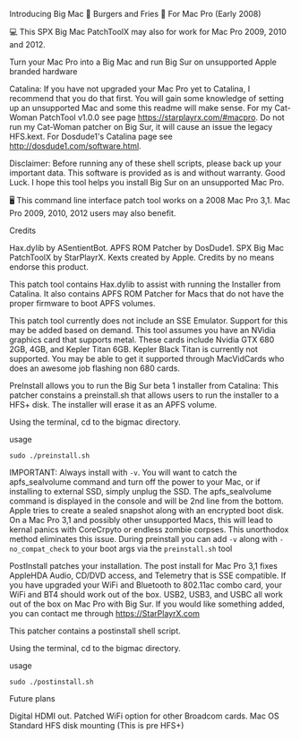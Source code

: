 Introducing Big Mac 🍔 Burgers and Fries 🍟 For Mac Pro (Early 2008)

💻 This SPX Big Mac PatchToolX may also for work for Mac Pro 2009, 2010 and 2012.

Turn your Mac Pro into a Big Mac and run Big Sur on unsupported Apple branded hardware

Catalina:
If you have not upgraded your Mac Pro yet to Catalina, I recommend that you do that first. You will gain some knowledge of setting up an unsupported Mac and some this readme will make sense. For my Cat-Woman PatchTool v1.0.0 see page https://starplayrx.com/#macpro. Do not run my Cat-Woman patcher on Big Sur, it will cause an issue the legacy HFS.kext. For Dosdude1's Catalina page see http://dosdude1.com/software.html.

Disclaimer:
Before running any of these shell scripts, please back up your important data. This software is provided as is and without warranty. Good Luck. I hope this tool helps you install Big Sur on an unsupported Mac Pro.

🖥 This command line interface patch tool works on a 2008 Mac Pro 3,1. Mac Pro 2009, 2010, 2012 users may also benefit.

Credits

Hax.dylib by ASentientBot.
APFS ROM Patcher by DosDude1.
SPX Big Mac PatchToolX by StarPlayrX.
Kexts created by Apple.
Credits by no means endorse this product.

This patch tool contains Hax.dylib to assist with running the Installer from Catalina. It also contains APFS ROM Patcher for Macs that do not have the proper firmware to boot APFS volumes.

This patch tool currently does not include an SSE Emulator. Support for this may be added based on demand. This tool assumes you have an NVidia graphics card that supports metal. These cards include Nvidia GTX 680 2GB, 4GB, and Kepler Titan 6GB. Kepler Black Titan is currently not supported. You may be able to get it supported through MacVidCards who does an awesome job flashing non 680 cards.

PreInstall allows you to run the Big Sur beta 1 installer from Catalina:
This patcher constains a preinstall.sh that allows users to run the installer to a HFS+ disk. The installer will erase it as an APFS volume.

Using the terminal, cd to the bigmac directory.

usage

`sudo ./preinstall.sh`

IMPORTANT:
Always install with `-v`. You will want to catch the apfs_sealvolume command and turn off the power to your Mac, or if installing to external SSD, simply unplug the SSD. The apfs_sealvolume command is displayed in the console and will be 2nd line from the bottom. Apple tries to create a sealed snapshot along with an encrypted boot disk. On a Mac Pro 3,1 and possibly other unsupported Macs, this will lead to kernal panics with CoreCrpyto or endless zombie corpses. This unorthodox method eliminates this issue. During preinstall you can add `-v` along with `-no_compat_check` to your boot args via the `preinstall.sh` tool

PostInstall patches your installation.
The post install for Mac Pro 3,1 fixes AppleHDA Audio, CD/DVD access, and Telemetry that is SSE compatible. If you have upgraded your WiFi and Bluetooth to 802.11ac combo card, your WiFi and BT4 should work out of the box. USB2, USB3, and USBC all work out of the box on Mac Pro with Big Sur. If you would like something added, you can contact me through https://StarPlayrX.com

This patcher contains a postinstall shell script.

Using the terminal, cd to the bigmac directory.

usage

`sudo ./postinstall.sh`



Future plans

Digital HDMI out.
Patched WiFi option for other Broadcom cards.
Mac OS Standard HFS disk mounting (This is pre HFS+)

